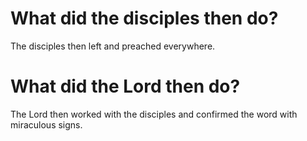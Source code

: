 # What did the disciples then do?

The disciples then left and preached everywhere.

# What did the Lord then do?

The Lord then worked with the disciples and confirmed the word with miraculous signs.
